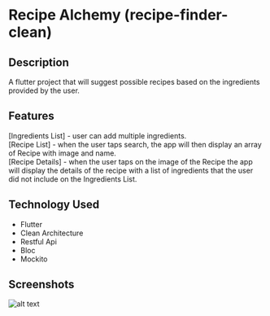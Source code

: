 # Recipe Alchemy (recipe-finder-clean)

## Description
A flutter project that will suggest possible recipes based on the ingredients provided by the user.

## Features
[Ingredients List] - user can add multiple ingredients. </br>
[Recipe List] - when the user taps search, the app will then display an array of Recipe with image and name. </br>
[Recipe Details] - when the user taps on the image of the Recipe the app will display the details of the recipe with a list of ingredients that the user did not include on the Ingredients List. </br>

## Technology Used </br>
- Flutter </br>
- Clean Architecture </br>
- Restful Api </br>
- Bloc </br>
- Mockito </br>

## Screenshots
![alt text](https://github.com/mebestaca/recipe-finder-clean/blob/master/screenshots/recipe-alchemy-screenshot.png?raw=true)
